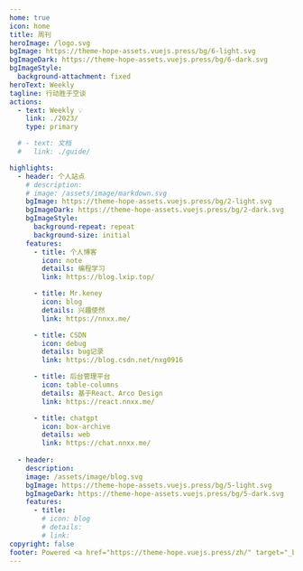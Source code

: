 ```yaml
---
home: true
icon: home
title: 周刊
heroImage: /logo.svg
bgImage: https://theme-hope-assets.vuejs.press/bg/6-light.svg
bgImageDark: https://theme-hope-assets.vuejs.press/bg/6-dark.svg
bgImageStyle:
  background-attachment: fixed
heroText: Weekly
tagline: 行动胜于空谈
actions:
  - text: Weekly 💡
    link: ./2023/
    type: primary

  # - text: 文档
  #   link: ./guide/

highlights:
  - header: 个人站点
    # description: 
    # image: /assets/image/markdown.svg
    bgImage: https://theme-hope-assets.vuejs.press/bg/2-light.svg
    bgImageDark: https://theme-hope-assets.vuejs.press/bg/2-dark.svg
    bgImageStyle:
      background-repeat: repeat
      background-size: initial
    features:
      - title: 个人博客
        icon: note
        details: 编程学习
        link: https://blog.lxip.top/

      - title: Mr.keney
        icon: blog
        details: 兴趣使然
        link: https://nnxx.me/

      - title: CSDN
        icon: debug
        details: bug记录
        link: https://blog.csdn.net/nxg0916

      - title: 后台管理平台
        icon: table-columns
        details: 基于React、Arco Design
        link: https://react.nnxx.me/

      - title: chatgpt
        icon: box-archive 
        details: web
        link: https://chat.nnxx.me/
        
  - header: 
    description: 
    image: /assets/image/blog.svg
    bgImage: https://theme-hope-assets.vuejs.press/bg/5-light.svg
    bgImageDark: https://theme-hope-assets.vuejs.press/bg/5-dark.svg
    features:
      - title:
        # icon: blog
        # details: 
        # link: 
copyright: false
footer: Powered <a href="https://theme-hope.vuejs.press/zh/" target="_blank">VuePress Theme Hope</a> | MIT 协议, © 2023-present Mr.keney
---
```



